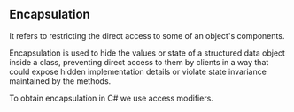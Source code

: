 ﻿## Encapsulation

It refers to restricting the direct access to some of an object's components.

Encapsulation is used to hide the values or state of a structured data object inside a class, preventing direct access to them by clients in a way that could expose hidden implementation details or violate state invariance maintained by the methods.

To obtain encapsulation in C# we use access modifiers.